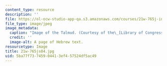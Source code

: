 ```yaml
---
content_type: resource
description: ''
file: https://ol-ocw-studio-app-qa.s3.amazonaws.com/courses/21w-765j-interactive-and-non-linear-narrative-theory-and-practice-spring-2004/5ba77f73745904413ef457524df5ac49_21w-765js04.jpg
file_type: image/jpeg
image_metadata:
  caption: "Image of the Talmud. (Courtesy of the\_[Library of Congress](http://www.loc.gov).)"
  credit: ''
  image-alt: A page of Hebrew text.
resourcetype: Image
title: 21w-765js04.jpg
uid: 5ba77f73-7459-0441-3ef4-57524df5ac49
---
```

